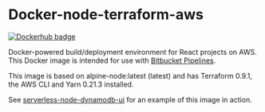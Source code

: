 # Docker-node-terraform-aws

[![Dockerhub badge](http://dockeri.co/image/jch254/docker-node-terraform-aws)](https://hub.docker.com/r/jch254/docker-node-terraform-aws)

Docker-powered build/deployment environment for React projects on AWS. This Docker image is intended for use with [Bitbucket Pipelines](https://bitbucket.org/product/features/pipelines).

This image is based on alpine-node:latest (latest) and has Terraform 0.9.1, the AWS CLI and Yarn 0.21.3 installed.

See [serverless-node-dynamodb-ui](https://github.com/jch254/serverless-node-dynamodb-ui) for an example of this image in action.
